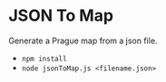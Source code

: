 # JSON To Map

Generate a Prague map from a json file.

* `npm install`
* `node jsonToMap.js <filename.json>`
